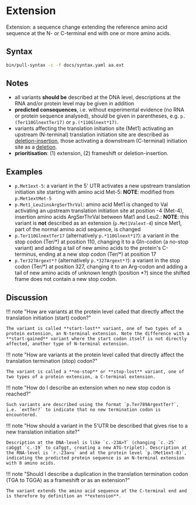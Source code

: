 # Extension

<!-- ## Definition -->

Extension: a sequence change extending the reference amino acid sequence at the N- or C-terminal end with one or more amino acids.

## Syntax

```sh exec="true"
bin/pull-syntax -c -f docs/syntax.yaml aa.ext
```

## Notes

- all variants **should be** described at the DNA level, descriptions at the RNA and/or protein level may be given in addition
- **predicted consequences**, i.e. without experimental evidence (no RNA or protein sequence analysed), should be given in parentheses, e.g. `p.(Ter110GlnextTer17)` or `p.(*110Glnext*17)`.
- variants affecting the translation initiation site (Met1) activating an upstream (N-terminal) translation initiation site are described as [deletion-insertion](delins.md), those activating a downstream (C-terminal) initiation site as a [deletion](deletion.md).
- **prioritisation**: (1) extension, (2) frameshift or deletion-insertion.

## Examples

- `p.Met1ext-5`: a variant in the 5' UTR activates a new upstream translation initiation site starting with amino acid Met-5: **NOTE**: modified from `p.Met1ext`<code class="spot1">Met</code>`-5`
- `p.Met1_Leu2insArgSerThrVal`: amino acid Met1 is changed to Val activating an upstream translation initiation site at position -4 (Met-4), insertion amino acids ArgSerThrVal between Mat1 and Leu2.: **NOTE**: this variant is **not** described as an extension (`p.Met1Valext-4`) since Met1, part of the normal amino acid sequence, is changed
- `p.Ter110GlnextTer17` (alternatively `p.*110Glnext*17`): a variant in the stop codon (Ter/\*) at position 110, changing it to a Gln-codon (a no-stop variant) and adding a tail of new amino acids to the protein's C-terminus, ending at a new stop codon (Ter/\*) at position 17
- `p.Ter327Argext*?` (alternatively `p.*327Argext*?`): a variant in the stop codon (Ter/\*) at position 327, changing it to an Arg-codon and adding a tail of new amino acids of unknown length (position \*?) since the shifted frame does not contain a new stop codon.

## Discussion

!!! note "How are variants at the protein level called that directly affect the translation initiation (start) codon?"

    The variant is called **start-lost** variant, one of two types of a protein extension, an N-terminal extension. Note the difference with a **start-gained** variant where the start codon itself is not directly affected, another type of N-terminal extension.

!!! note "How are variants at the protein level called that directly affect the translation termination (stop) codon?"

    The variant is called a **no-stop** or **stop-lost** variant, one of two types of a protein extension, a C-terminal extension.

!!! note "<a id='noend'></a>How do I describe an extension when no new stop codon is reached?"

    Such variants are described using the format `p.Ter789ArgextTer?`, i.e. `extTer?` to indicate that no new termination codon is encountered.

!!! note "How should a variant in the 5'UTR be described that gives rise to a new translation initiation site?"

    Description at the DNA-level is like `c.-23A>T` (changing `c.-25` caGggt `c.-19` to caTggt, creating a new ATG-triplet). Description at the RNA-level is `r.-23a>u` and at the protein level `p.(Met1ext-8)`, indicating the predicted protein sequence is an N-terminal extension with 8 amino acids.

!!! note "Should I describe a duplication in the translation termination codon (TGA to TGGA) as a frameshift or as an extension?"

    The variant extends the amino acid sequence at the C-terminal end and is therefore by definition an **extension**.
